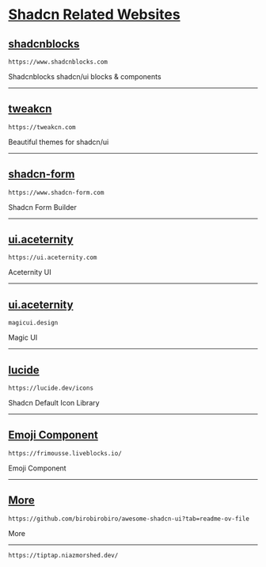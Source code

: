 # [Shadcn Related Websites](https://ui.shadcn.com/)

## [shadcnblocks](https://www.shadcnblocks.com/)
```link
https://www.shadcnblocks.com
```
Shadcnblocks shadcn/ui blocks & components
______
## [tweakcn](https://tweakcn.com/)
```link
https://tweakcn.com
```
Beautiful themes for shadcn/ui
______
## [shadcn-form](https://www.shadcn-form.com/)
```link
https://www.shadcn-form.com
```
Shadcn Form Builder
______
## [ui.aceternity](https://ui.aceternity.com/)
```link
https://ui.aceternity.com
```
Aceternity UI
______
## [ui.aceternity](https://magicui.design/)
```link
magicui.design
```
Magic UI
______
## [lucide](https://lucide.dev/icons/)
```link
https://lucide.dev/icons
```
Shadcn Default Icon Library
______
## [Emoji Component](https://frimousse.liveblocks.io/)
```link
https://frimousse.liveblocks.io/
```
Emoji Component
______
## [More](https://github.com/birobirobiro/awesome-shadcn-ui?tab=readme-ov-file)
```link
https://github.com/birobirobiro/awesome-shadcn-ui?tab=readme-ov-file
```
More
______

```link
https://tiptap.niazmorshed.dev/
```

